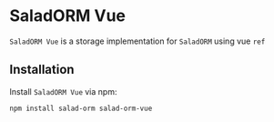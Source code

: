 # SaladORM Vue

`SaladORM Vue` is a storage implementation for `SaladORM` using vue `ref`

## Installation

Install `SaladORM Vue` via npm:

```sh
npm install salad-orm salad-orm-vue
```